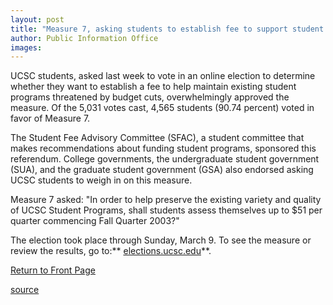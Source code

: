 ```yaml
---
layout: post
title: "Measure 7, asking students to establish fee to support student programs, is approved"
author: Public Information Office
images:
---
```


UCSC students, asked last week to vote in an online election to determine whether they want to establish a fee to help maintain existing student programs threatened by budget cuts, overwhelmingly approved the measure. Of the 5,031 votes cast, 4,565 students (90.74 percent) voted in favor of Measure 7.

The Student Fee Advisory Committee (SFAC), a student committee that makes recommendations about funding student programs, sponsored this referendum. College governments, the undergraduate student government (SUA), and the graduate student government (GSA) also endorsed asking UCSC students to weigh in on this measure.  
  
Measure 7 asked: "In order to help preserve the existing variety and quality of UCSC Student Programs, shall students assess themselves up to $51 per quarter commencing Fall Quarter 2003?"  
  
The election took place through Sunday, March 9. To see the measure or review the results, go to:** [elections.ucsc.edu][1]**.  
  

[Return to Front Page][2]

[1]: http://elections.ucsc.edu
[2]: http://currents.ucsc.edu/

[source](http://www1.ucsc.edu/currents/02-03/03-10/measure7.html "Permalink to measure7")
